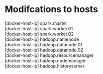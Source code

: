 # Modifcations to hosts

[docker-host-ip] spark.master  
[docker-host-ip] spark.worker.01  
[docker-host-ip] spark.worker.02  
[docker-host-ip] hadoop.namenode  
[docker-host-ip] hadoop.datanode.01  
[docker-host-ip] hadoop.datanode.02  
[docker-host-ip] hadoop.resourcemanager  
[docker-host-ip] hadoop.nodemanager  
[docker-host-ip] hadoop.historyserver
